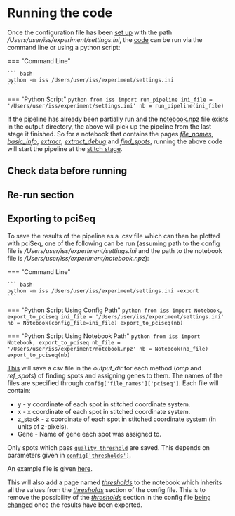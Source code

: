 # Running the code

Once the configuration file has been [set up](config_setup.md) with the path */Users/user/iss/experiment/settings.ini*, 
the [code](code/pipeline/run.md#iss.pipeline.run.run_pipeline) can be run via the command line or using a python script:

=== "Command Line"

    ``` bash
    python -m iss /Users/user/iss/experiment/settings.ini
    ```

=== "Python Script"
    ``` python
    from iss import run_pipeline
    ini_file = '/Users/user/iss/experiment/settings.ini'
    nb = run_pipeline(ini_file)
    ```

If the pipeline has already been partially run and the [notebook.npz](notebook.md) file exists in the output directory, 
the above will pick up the pipeline from the last stage it finished. So for a notebook that contains the pages 
[*file_names*](notebook_comments.md#file_names), [*basic_info*](notebook_comments.md#basic_info),
[*extract*](notebook_comments.md#extract), [*extract_debug*](notebook_comments.md#extract_debug) and 
[*find_spots*](notebook_comments.md#find_spots), running the above code will start the pipeline at
the [stitch stage](code/pipeline/run.md#iss.pipeline.run.run_stitch).

## Check data before running


## Re-run section

## Exporting to pciSeq
To save the results of the pipeline as a .csv file which can then be plotted with pciSeq, one  of 
the following can be run (assuming path to the config file is */Users/user/iss/experiment/settings.ini* 
and the path to the notebook file is */Users/user/iss/experiment/notebook.npz*):

=== "Command Line"

    ``` bash
    python -m iss /Users/user/iss/experiment/settings.ini -export
    ```

=== "Python Script Using Config Path"
    ``` python
    from iss import Notebook, export_to_pciseq
    ini_file = '/Users/user/iss/experiment/settings.ini'
    nb = Notebook(config_file=ini_file)
    export_to_pciseq(nb)
    ```

=== "Python Script Using Notebook Path"
    ``` python
    from iss import Notebook, export_to_pciseq
    nb_file = '/Users/user/iss/experiment/notebook.npz'
    nb = Notebook(nb_file)
    export_to_pciseq(nb)
    ```

[This](code/utils/pciseq.md#iss.utils.pciseq.export_to_pciseq) will save a csv file in the *output_dir* for each method 
(*omp* and *ref_spots*) of finding spots and assigning genes to them.
The names of the files are specified through `config['file_names']['pciseq']`. Each file will contain:

- y - y coordinate of each spot in stitched coordinate system.
- x - x coordinate of each spot in stitched coordinate system.
- z_stack - z coordinate of each spot in stitched coordinate system (in units of z-pixels).
- Gene - Name of gene each spot was assigned to.

Only spots which pass [`quality_threshold`](code/call_spots/qual_check.md#iss.call_spots.qual_check.quality_threshold)
are saved. This depends on parameters given in [`config['thresholds']`](config.md#thresholds).

An example file is given [here](files/pciseq_omp.csv).

This will also add a page named [*thresholds*](notebook_comments.md#thresholds) to the notebook which 
inherits all the values from the [*thresholds*](config.md#thresholds) section of the config file. 
This is to remove the possibility of the [*thresholds*](config.md#thresholds) section in the config
file [being changed](notebook.md#configuration-file) once the results have been exported.